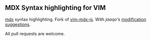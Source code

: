 ## MDX Syntax highlighting for VIM

[mdx][] syntax highlighting. Fork of [vim-mdx-js][]. With *jaaqo's* [modification suggestions][].

All pull requests are welcome.

[mdx]: https://github.com/mdx-js/mdx
[vim-jsx]: https://github.com/mxw/vim-jsx
[vim-mdx-js]: https://github.com/jxnblk/vim-mdx-js
[modification suggestions]: https://github.com/jxnblk/vim-mdx-js/issues/3#issuecomment-968229863
